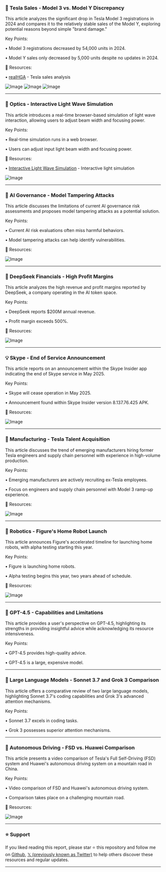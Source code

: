 ### 🤖 Tesla Sales - Model 3 vs. Model Y Discrepancy

This article analyzes the significant drop in Tesla Model 3 registrations in 2024 and compares it to the relatively stable sales of the Model Y, exploring potential reasons beyond simple "brand damage."

Key Points:

• Model 3 registrations decreased by 54,000 units in 2024.

• Model Y sales only decreased by 5,000 units despite no updates in 2024.


🔗 Resources:

• [realHGA](https://x.com/realHGA) - Tesla sales analysis

![Image](https://pbs.twimg.com/media/Gk4z6cFWAAAxz6a?format=jpg&name=small)
![Image](https://pbs.twimg.com/media/Gk41N7lbYAArVFV?format=jpg&name=360x360)
![Image](https://pbs.twimg.com/media/Gk41k52bEAAxESZ?format=jpg&name=360x360)



---

### 🚀 Optics - Interactive Light Wave Simulation

This article introduces a real-time browser-based simulation of light wave interaction, allowing users to adjust beam width and focusing power.

Key Points:

• Real-time simulation runs in a web browser.

• Users can adjust input light beam width and focusing power.


🔗 Resources:

• [Interactive Light Wave Simulation](https://chiuhans111.github.io/interactwave/) - Interactive light simulation

![Image](https://pbs.twimg.com/ext_tw_video_thumb/1895709957993144321/pu/img/Zhyxd96jkNCJK7kS.jpg)


---

### 🤖 AI Governance - Model Tampering Attacks

This article discusses the limitations of current AI governance risk assessments and proposes model tampering attacks as a potential solution.

Key Points:

• Current AI risk evaluations often miss harmful behaviors.

• Model tampering attacks can help identify vulnerabilities.


🔗 Resources:

![Image](https://pbs.twimg.com/media/Gjg3cH0aIAAWM2f?format=jpg&name=small)


---

### 🤖 DeepSeek Financials - High Profit Margins

This article analyzes the high revenue and profit margins reported by DeepSeek, a company operating in the AI token space.

Key Points:

• DeepSeek reports $200M annual revenue.

• Profit margin exceeds 500%.


🔗 Resources:

![Image](https://pbs.twimg.com/media/Gk7jYbwXYAAnyQ4?format=jpg&name=small)


---

### 💡 Skype - End of Service Announcement

This article reports on an announcement within the Skype Insider app indicating the end of Skype service in May 2025.

Key Points:

• Skype will cease operation in May 2025.

• Announcement found within Skype Insider version 8.137.76.425 APK.


🔗 Resources:

![Image](https://pbs.twimg.com/media/Gk3HxIDW0AA0QaV?format=png&name=small)


---

### 🤖 Manufacturing - Tesla Talent Acquisition

This article discusses the trend of emerging manufacturers hiring former Tesla engineers and supply chain personnel with experience in high-volume production.


Key Points:

• Emerging manufacturers are actively recruiting ex-Tesla employees.

• Focus on engineers and supply chain personnel with Model 3 ramp-up experience.


🔗 Resources:

![Image](https://pbs.twimg.com/media/Gk0sfhVaoAAntZ3?format=jpg&name=small)


---

### 🚀 Robotics - Figure's Home Robot Launch

This article announces Figure's accelerated timeline for launching home robots, with alpha testing starting this year.

Key Points:

• Figure is launching home robots.

• Alpha testing begins this year, two years ahead of schedule.


🔗 Resources:

![Image](https://pbs.twimg.com/tweet_video_thumb/Gk0AGYqa8AAq9Wa.jpg)


---

### 🤖 GPT-4.5 - Capabilities and Limitations

This article provides a user's perspective on GPT-4.5, highlighting its strengths in providing insightful advice while acknowledging its resource intensiveness.

Key Points:

• GPT-4.5 provides high-quality advice.

• GPT-4.5 is a large, expensive model.



---

### 🤖 Large Language Models - Sonnet 3.7 and Grok 3 Comparison

This article offers a comparative review of two large language models, highlighting Sonnet 3.7's coding capabilities and Grok 3's advanced attention mechanisms.

Key Points:

• Sonnet 3.7 excels in coding tasks.

• Grok 3 possesses superior attention mechanisms.


---

### 🤖 Autonomous Driving - FSD vs. Huawei Comparison

This article presents a video comparison of Tesla's Full Self-Driving (FSD) system and Huawei's autonomous driving system on a mountain road in China.

Key Points:

• Video comparison of FSD and Huawei's autonomous driving system.

• Comparison takes place on a challenging mountain road.


🔗 Resources:

![Image](https://pbs.twimg.com/amplify_video_thumb/1895113059183796226/img/j1GjHVkRz3esBARx.jpg)


---

### ⭐️ Support

If you liked reading this report, please star ⭐️ this repository and follow me on [Github](https://github.com/Drix10), [𝕏 (previously known as Twitter)](https://x.com/DRIX_10_) to help others discover these resources and regular updates.

---